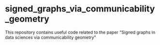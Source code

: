 # signed_graphs_via_communicability_geometry
This repository contains useful code related to the paper "Signed graphs in data sciences via communicability geometry"
